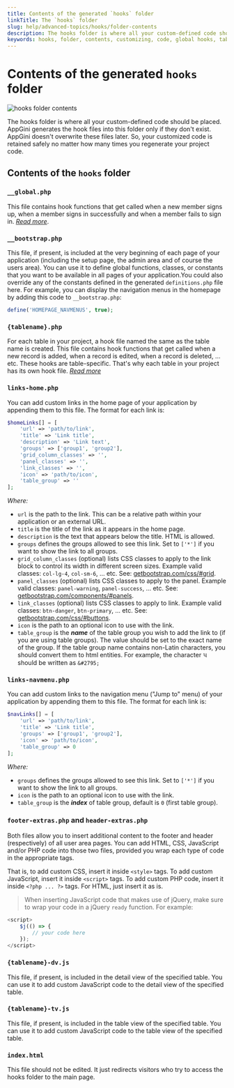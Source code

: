 ```yaml
---
title: Contents of the generated `hooks` folder
linkTitle: The `hooks` folder
slug: help/advanced-topics/hooks/folder-contents
description: The hooks folder is where all your custom-defined code should be placed. AppGini generates the hook files into this folder only if they don't exist. AppGini doesn't overwrite these files later. So, your customized code is retained safely no matter how many times you regenerate your project code.
keywords: hooks, folder, contents, customizing, code, global hooks, table-specific hooks, links-home, links-navmenu, footer-extras, header-extras
---
```


# Contents of the generated `hooks` folder

![hooks folder contents](https://cdn.bigprof.com/images/hooks-folder.png "hooks folder contents")

The hooks folder is where all your custom-defined code should be placed. AppGini generates the hook files into this folder only if they don't exist. AppGini doesn't overwrite these files later. So, your customized code is retained safely no matter how many times you regenerate your project code.

## Contents of the `hooks` folder

### `__global.php`

This file contains hook functions that get called when a new member signs up, when a member signs in successfully and when a member fails to sign in. [_Read more_](/appgini/help/advanced-topics/hooks/global-hooks/).


### `__bootstrap.php`

This file, if present, is included at the very beginning of each page of your application (including the setup page, the admin area and of course the users area). You can use it to define global functions, classes, or constants that you want to be available in all pages of your application.You could also override any of the constants defined in the generated `definitions.php` file here. For example, you can display the navigation menus in the homepage by adding this code to `__bootstrap.php`:

```php
define('HOMEPAGE_NAVMENUS', true);
```
    
### `{tablename}.php`

For each table in your project, a hook file named the same as the table name is created. This file contains hook functions that get called when a new record is added, when a record is edited, when a record is deleted, … etc. These hooks are table-specific. That's why each table in your project has its own hook file. [_Read more_](/appgini/help/advanced-topics/hooks/table-specific-hooks/)
      

### `links-home.php`

You can add custom links in the home page of your application by appending them to this file. The format for each link is:

```php
$homeLinks[] = [
    'url' => 'path/to/link', 
    'title' => 'Link title', 
    'description' => 'Link text',
    'groups' => ['group1', 'group2'],
    'grid_column_classes' => '',
    'panel_classes' => '',
    'link_classes' => '',
    'icon' => 'path/to/icon',
    'table_group' => ''
];
```

*Where:*

* `url` is the path to the link. This can be a relative path within your application or an external URL.
* `title` is the title of the link as it appears in the home page.
* `description` is the text that appears below the title. HTML is allowed.
* `groups` defines the groups allowed to see this link. Set to `['*']` if you want to show the link to all groups.
* `grid_column_classes` (optional) lists CSS classes to apply to the link block to control its width in different screen sizes. Example valid classes: `col-lg-4`, `col-sm-6`, ... etc. See: [getbootstrap.com/css/#grid](https://getbootstrap.com/css/#grid).
* `panel_classes` (optional) lists CSS classes to apply to the panel. Example valid classes: `panel-warning`, `panel-success`, ... etc. See: [getbootstrap.com/components/#panels](https://getbootstrap.com/components/#panels).
* `link_classes` (optional) lists CSS classes to apply to link. Example valid classes: `btn-danger`, `btn-primary`, ... etc. See: [getbootstrap.com/css/#buttons](https://getbootstrap.com/css/#buttons).
* `icon` is the path to an optional icon to use with the link.
* `table_group` is the ***name*** of the table group you wish to add the link to (if you are using table groups). The value should be set to the exact name of the group. If the table group name contains non-Latin characters, you should convert them to html entities. For example, the character ૫ should be written as `&#2795;`

### `links-navmenu.php`

You can add custom links to the navigation menu ("Jump to" menu) of your application by appending them to this file. The format for each link is:

```php
$navLinks[] = [
    'url' => 'path/to/link', 
    'title' => 'Link title', 
    'groups' => ['group1', 'group2'],
    'icon' => 'path/to/icon',
    'table_group' => 0
];
```

*Where:*

*   `groups` defines the groups allowed to see this link. Set to `['*']` if you want to show the link to all groups.
*   `icon` is the path to an optional icon to use with the link.
*   `table_group` is the ***index*** of table group, default is `0` (first table group).

### `footer-extras.php` and `header-extras.php`

Both files allow you to insert additional content to the footer and header (respectively) of all user area pages. 
You can add HTML, CSS, JavaScript and/or PHP code into those two files, provided you wrap each type of code in the appropriate tags.

That is, to add custom CSS, insert it inside `<style>` tags. To add custom JavaScript, insert it inside `<script>` tags.
To add custom PHP code, insert it inside `<?php ... ?>` tags. For HTML, just insert it as is.

> When inserting JavaScript code that makes use of jQuery, make sure to wrap your code in a jQuery `ready` function. For example:

```javascript
<script>
    $j(() => {
        // your code here
    });
</script>
```

### `{tablename}-dv.js`

This file, if present, is included in the detail view of the specified table. You can use it to add custom JavaScript code to the detail view of the specified table.

### `{tablename}-tv.js`

This file, if present, is included in the table view of the specified table. You can use it to add custom JavaScript code to the table view of the specified table.

### `index.html`

This file should not be edited. It just redirects visitors who try to access the hooks folder to the main page.  
      
    
